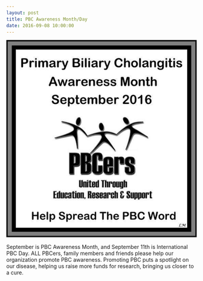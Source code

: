 ```yaml
---
layout: post
title: PBC Awareness Month/Day
date: 2016-09-08 10:00:00
---
```


![](/assets/images/pbc-awareness-month-day.png)

September is PBC Awareness Month, and September 11th is International PBC Day. ALL PBCers, family members and friends please help our organization promote PBC awareness. Promoting PBC puts a spotlight on our disease, helping us raise more funds for research, bringing us closer to a cure.
